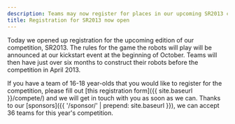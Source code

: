 ```yaml
---
description: Teams may now register for places in our upcoming SR2013 competition
title: Registration for SR2013 now open
---
```

Today we opened up registration for the upcoming edition of our competition, SR2013.
The rules for the game the robots will play will be announced at our kickstart event at the beginning of October.
Teams will then have just over six months to construct their robots before the competition in April 2013.

If you have a team of 16-18 year-olds that you would like to register for the competition,
 please fill out [this registration form]({{ site.baseurl }}/compete/) and we will get in touch with you as soon as we can.
Thanks to our [sponsors]({{ '/sponsor/' | prepend: site.baseurl }}), we can accept 36 teams for this year's competition.
